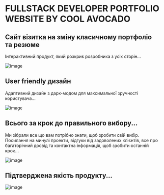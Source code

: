 # FULLSTACK DEVELOPER PORTFOLIO WEBSITE BY COOL AVOCADO

## Сайт візитка на зміну класичному портфоліо та резюме

Інтерактивний продукт, який розкриє розробника з усіх сторін...

![image](https://github.com/Elijah-Vakulenko/avocado-team/assets/154387383/3afe7215-1923-45b5-b82b-c5f231334f7b)

## User friendly дизайн

Адаптивний дизайн з дарк-модом для максимальної зручності користувача...

![image](https://github.com/Elijah-Vakulenko/avocado-team/assets/154387383/dac82109-e256-4d24-b160-2bfd00666fba)


## Всього за крок до правильного вибору...

Ми зібрали все що вам потрібно знати, щоб зробити свій вибір. Посилання на минулі проекти, відгуки від задоволених клієнтів, все про багаторічний досвід та контактна інформація, щоб зробити останній крок...

![image](https://github.com/Elijah-Vakulenko/avocado-team/assets/154387383/ba351dfb-c5b7-4377-86ba-df62d671db1f)

## Підтверджена якість продукту...
![image](https://github.com/Elijah-Vakulenko/avocado-team/assets/154387383/832c2958-9a4f-4640-abe5-f931dae5c43d)